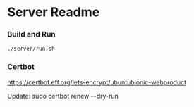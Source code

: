 # Server Readme

### Build and Run
```bash
./server/run.sh
```

### Certbot
https://certbot.eff.org/lets-encrypt/ubuntubionic-webproduct

Update:
sudo certbot renew --dry-run